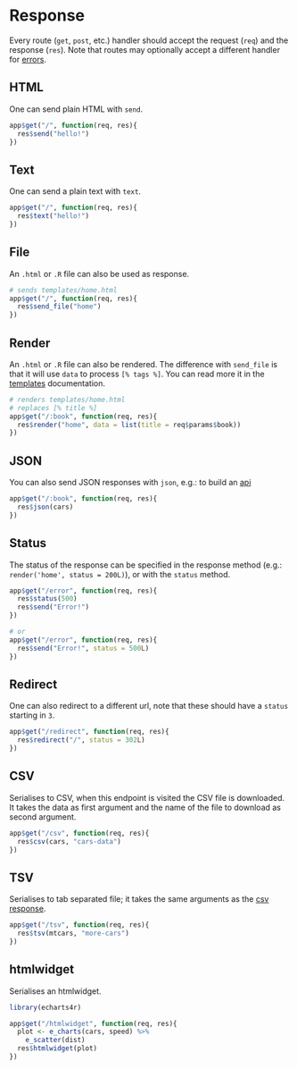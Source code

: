 # Response

Every route (`get`, `post`, etc.) handler should accept the request (`req`) and the response (`res`). Note that routes may optionally accept a different handler for [errors](/guide/errors).

## HTML

One can send plain HTML with `send`.

```r
app$get("/", function(req, res){
  res$send("hello!")
})
```

## Text

One can send a plain text with `text`.

```r
app$get("/", function(req, res){
  res$text("hello!")
})
```

## File

An `.html` or `.R` file can also be used as response.

```r
# sends templates/home.html
app$get("/", function(req, res){
  res$send_file("home")
})
```

## Render

An `.html` or `.R` file can also be rendered. The difference with `send_file` is that it will use `data` to process `[% tags %]`. You can read more it in the [templates](/guide/project?id=templates) documentation.

```r
# renders templates/home.html
# replaces [% title %]
app$get("/:book", function(req, res){
  res$render("home", data = list(title = req$params$book))
})
```

## JSON

You can also send JSON responses with `json`, e.g.: to build an [api](/examples/api)

```r
app$get("/:book", function(req, res){
  res$json(cars)
})
```

## Status

The status of the response can be specified in the response method (e.g.: `render('home', status = 200L)`), or with the `status` method.

```r
app$get("/error", function(req, res){
  res$status(500)
  res$send("Error!")
})

# or
app$get("/error", function(req, res){
  res$send("Error!", status = 500L)
})
```

## Redirect

One can also redirect to a different url, note that these should have a `status` starting in `3`.

```r
app$get("/redirect", function(req, res){
  res$redirect("/", status = 302L)
})
```

## CSV

Serialises to CSV, when this endpoint is visited the CSV file is downloaded. It takes the data as first argument and the name of the file to download as second argument.

```r
app$get("/csv", function(req, res){
  res$csv(cars, "cars-data")
})
```

## TSV

Serialises to tab separated file; it takes the same arguments as the [csv response](guide/response?id=csv).

```r
app$get("/tsv", function(req, res){
  res$tsv(mtcars, "more-cars")
})
```

## htmlwidget

Serialises an htmlwidget.

```r
library(echarts4r)

app$get("/htmlwidget", function(req, res){
  plot <- e_charts(cars, speed) %>% 
    e_scatter(dist)
  res$htmlwidget(plot)
})
```

